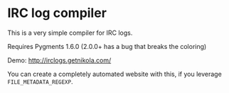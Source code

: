 IRC log compiler
================

This is a very simple compiler for IRC logs.

Requires Pygments 1.6.0 (2.0.0+ has a bug that breaks the coloring)

Demo: http://irclogs.getnikola.com/

You can create a completely automated website with this, if you leverage
`FILE_METADATA_REGEXP`.
